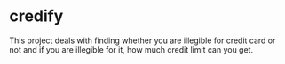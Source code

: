 # credify
This project deals with finding whether you are illegible for credit card or not and if you are illegible for it, how much credit limit can you get.
